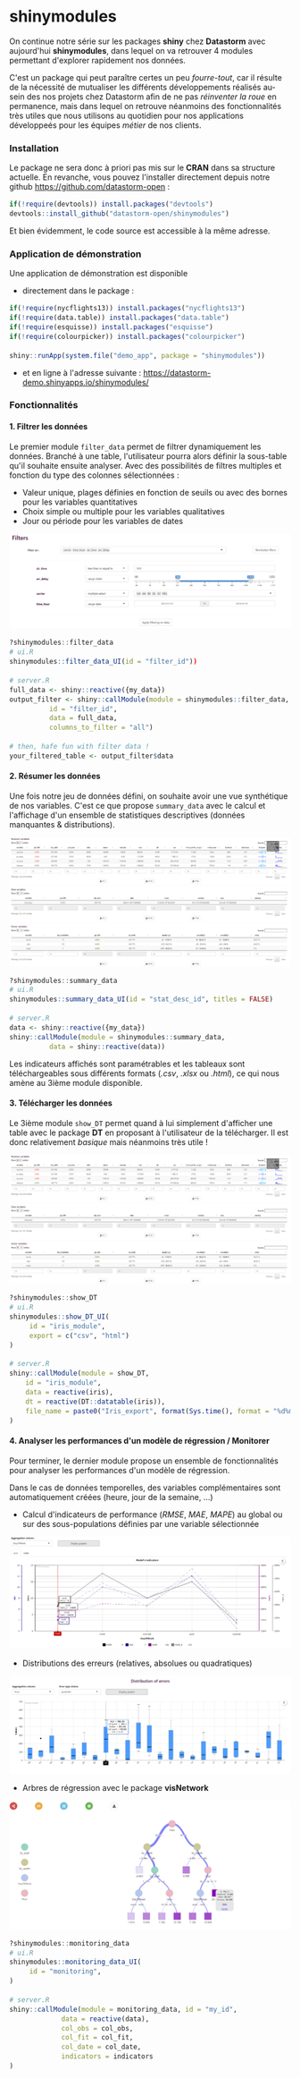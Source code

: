 # shinymodules

On continue notre série sur les packages **shiny** chez **Datastorm** avec aujourd'hui **shinymodules**, dans lequel on va retrouver 4 modules permettant d'explorer rapidement nos données.

C'est un package qui peut paraître certes un peu *fourre-tout*, car il résulte de la nécessité de mutualiser les différents développements réalisés au-sein des nos projets chez Datastorm afin de ne pas *réinventer la roue* en permanence, mais dans lequel on retrouve néanmoins des fonctionnalités très utiles que nous utilisons au quotidien pour nos applications développeés pour les équipes *métier* de nos clients.

### Installation

Le package ne sera donc à priori pas mis sur le **CRAN** dans sa structure actuelle. En revanche, vous pouvez l'installer directement depuis notre github https://github.com/datastorm-open : 

``` r
if(!require(devtools)) install.packages("devtools")
devtools::install_github("datastorm-open/shinymodules")
```

Et bien évidemment, le code source est accessible à la même adresse.


### Application de démonstration

Une application de démonstration est disponible 

- directement dans le package : 

``` r
if(!require(nycflights13)) install.packages("nycflights13")
if(!require(data.table)) install.packages("data.table")
if(!require(esquisse)) install.packages("esquisse")
if(!require(colourpicker)) install.packages("colourpicker")

shiny::runApp(system.file("demo_app", package = "shinymodules"))
```

- et en ligne à l'adresse suivante : https://datastorm-demo.shinyapps.io/shinymodules/


### Fonctionnalités

#### 1. Filtrer les données

Le premier module ``filter_data`` permet de filtrer dynamiquement les données. Branché à une table, l'utilisateur pourra alors définir la sous-table qu'il souhaite ensuite analyser. Avec des possibilités de filtres multiples et fonction du type des colonnes sélectionnées : 

- Valeur unique, plages définies en fonction de seuils ou avec des bornes pour les variables quantitatives
- Choix simple ou multiple pour les variables qualitatives
- Jour ou période pour les variables de dates


![img1](../demo_app/www/img/filter_data.png)

```r
?shinymodules::filter_data
# ui.R
shinymodules::filter_data_UI(id = "filter_id"))

# server.R
full_data <- shiny::reactive({my_data})
output_filter <- shiny::callModule(module = shinymodules::filter_data, 
          id = "filter_id",
          data = full_data,
          columns_to_filter = "all")

# then, hafe fun with filter data !
your_filtered_table <- output_filter$data
```

#### 2. Résumer les données

Une fois notre jeu de données défini, on souhaite avoir une vue synthétique de nos variables. C'est ce que propose ``summary_data`` avec le calcul et l'affichage d'un ensemble de statistiques descriptives (données manquantes & distributions).



![img1](../demo_app/www/img/summary_data.png)

```r
?shinymodules::summary_data
# ui.R
shinymodules::summary_data_UI(id = "stat_desc_id", titles = FALSE)

# server.R
data <- shiny::reactive({my_data})
shiny::callModule(module = shinymodules::summary_data, 
		  data = shiny::reactive(data))
```

Les indicateurs affichés sont paramétrables et les tableaux sont téléchargeables sous différents formats (*.csv*, *.xlsx* ou *.html*), ce qui nous amène  au 3ième module disponible.

#### 3. Télécharger les données

Le 3ième module ``show_DT`` permet quand à lui simplement d'afficher une table avec le package **DT** en proposant à l'utilisateur de la télécharger. Il est donc relativement *basique* mais néanmoins très utile !

![img1](../demo_app/www/img/summary_data.png)

```r
?shinymodules::show_DT
# ui.R
shinymodules::show_DT_UI(
     id = "iris_module", 
     export = c("csv", "html")
)

# server.R
shiny::callModule(module = show_DT, 
    id = "iris_module", 
    data = reactive(iris), 
    dt = reactive(DT::datatable(iris)), 
    file_name = paste0("Iris_export", format(Sys.time(), format = "%d%m%Y_%H%M%S"))
)
```

#### 4. Analyser les performances d'un modèle de régression / Monitorer

Pour terminer, le dernier module propose un ensemble de fonctionnalités pour analyser les performances d'un modèle de régression.

Dans le cas de données temporelles, des variables complémentaires sont automatiquement créées (heure, jour de la semaine, ...)

- Calcul d'indicateurs de performance (*RMSE*, *MAE*, *MAPE*) au global ou sur des sous-populations définies par une variable sélectionnée

![img1](../demo_app/www/img/monitoring_data_1.png)

- Distributions des erreurs (relatives, absolues ou quadratiques)

![img1](../demo_app/www/img/monitoring_data_2.png)

- Arbres de régression avec le package **visNetwork**

![img1](../demo_app/www/img/monitoring_data_3.png)

```r
?shinymodules::monitoring_data
# ui.R
shinymodules::monitoring_data_UI(
     id = "monitoring", 
)

# server.R
shiny::callModule(module = monitoring_data, id = "my_id", 
             data = reactive(data),
             col_obs = col_obs,
             col_fit = col_fit,
             col_date = col_date,
             indicators = indicators
)
```